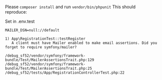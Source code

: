 ###
Please 
```composer install``` 
and run
```vendor/bin/phpunit```
This should reproduce:

Set in .env.test
```
MAILER_DSN=null://default
```

```
1) App\RegistrationTest::testRegister
   A client must have Mailer enabled to make email assertions. Did you forget to require symfony/mailer?

/debug_sf52/vendor/symfony/framework-bundle/Test/MailerAssertionsTrait.php:129
/debug_sf52/vendor/symfony/framework-bundle/Test/MailerAssertionsTrait.php:25
/debug_sf52/tests/App/RegistrationControllerTest.php:22
```
